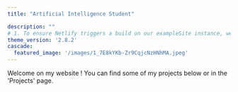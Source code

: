 ```yaml
---
title: "Artificial Intelligence Student"

description: ""
# 1. To ensure Netlify triggers a build on our exampleSite instance, we need to change a file in the exampleSite directory.
theme_version: '2.8.2'
cascade:
  featured_image: '/images/1_7E8kYKb-Zr9CqjcNzHNhMA.jpeg'
---
```

Welcome on my website ! You can find some of my projects below or in the 'Projects' page. 